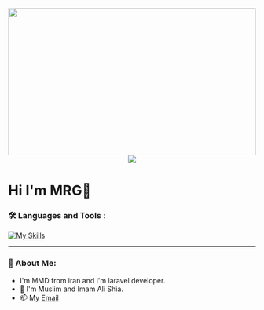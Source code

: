 <div align="center">
  <img src="[https://media.giphy.com/media/gU25raLP4pUu4/giphy.gif](https://mr-rmza.ir:2083/cpsess7364014143/frontend/paper_lantern/filemanager/showfile.html?file=bg.png&fileop=&dir=%2Fhome%2Fmrrmzair%2Fpublic_html%2Fimage&dirop=&charset=&file_charset=&baseurl=&basedir=)" height="300" width="100%">
  <img src="https://mr-rmza.ir:2083/cpsess7364014143/frontend/paper_lantern/filemanager/showfile.html?file=bg.png&fileop=&dir=%2Fhome%2Fmrrmzair%2Fpublic_html%2Fimage&dirop=&charset=&file_charset=&baseurl=&basedir=">
</div>

# Hi I'm MRG:wave:
### :hammer_and_wrench: Languages and Tools :

[![My Skills](https://skillicons.dev/icons?i=php,laravel,html,js,css,bootstrap&theme=dark)](https://skillicons.dev)

---

### :whale: About Me:
- I'm MMD from iran and i'm laravel developer.
- :dart: I'm Muslim and Imam Ali Shia.
- :mailbox: My [Email](MrRmZa051@gmail.com)
